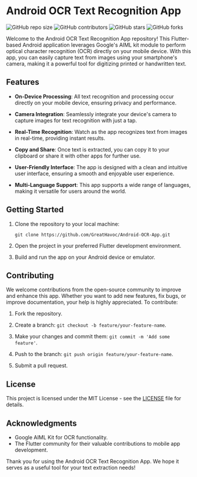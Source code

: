 # Android OCR Text Recognition App

![GitHub repo size](https://img.shields.io/github/repo-size/GreatHavoc/Android-OCR-App)
![GitHub contributors](https://img.shields.io/github/contributors/GreatHavoc/Android-OCR-App)
![GitHub stars](https://img.shields.io/github/stars/GreatHavoc/Android-OCR-App?style=social)
![GitHub forks](https://img.shields.io/github/forks/GreatHavoc/Android-OCR-App?style=social)

Welcome to the Android OCR Text Recognition App repository! This Flutter-based Android application leverages Google's AIML kit module to perform optical character recognition (OCR) directly on your mobile device. With this app, you can easily capture text from images using your smartphone's camera, making it a powerful tool for digitizing printed or handwritten text.

## Features

- **On-Device Processing**: All text recognition and processing occur directly on your mobile device, ensuring privacy and performance.

- **Camera Integration**: Seamlessly integrate your device's camera to capture images for text recognition with just a tap.

- **Real-Time Recognition**: Watch as the app recognizes text from images in real-time, providing instant results.

- **Copy and Share**: Once text is extracted, you can copy it to your clipboard or share it with other apps for further use.

- **User-Friendly Interface**: The app is designed with a clean and intuitive user interface, ensuring a smooth and enjoyable user experience.

- **Multi-Language Support**: This app supports a wide range of languages, making it versatile for users around the world.

## Getting Started

1. Clone the repository to your local machine:

   ```
   git clone https://github.com/GreatHavoc/Android-OCR-App.git
   ```

2. Open the project in your preferred Flutter development environment.

3. Build and run the app on your Android device or emulator.

## Contributing

We welcome contributions from the open-source community to improve and enhance this app. Whether you want to add new features, fix bugs, or improve documentation, your help is highly appreciated. To contribute:

1. Fork the repository.

2. Create a branch: `git checkout -b feature/your-feature-name`.

3. Make your changes and commit them: `git commit -m 'Add some feature'`.

4. Push to the branch: `git push origin feature/your-feature-name`.

5. Submit a pull request.

## License

This project is licensed under the MIT License - see the [LICENSE](LICENSE) file for details.

## Acknowledgments

- Google AIML Kit for OCR functionality.
- The Flutter community for their valuable contributions to mobile app development.

Thank you for using the Android OCR Text Recognition App. We hope it serves as a useful tool for your text extraction needs!
